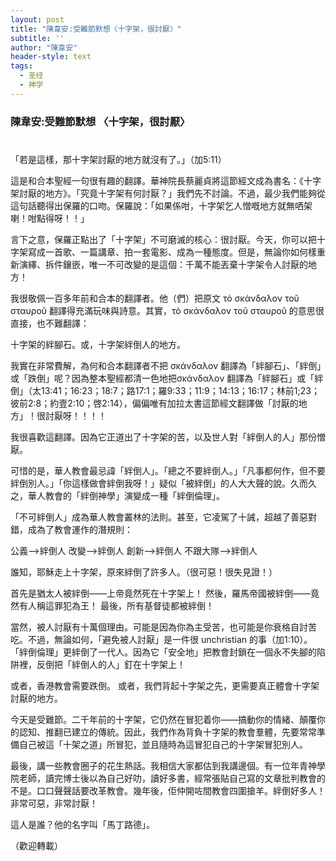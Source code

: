```yaml
---
layout: post
title: "陳韋安:受難節默想〈十字架，很討厭〉"
subtitle: ''
author: "陳韋安"
header-style: text
tags:
  - 圣经
  - 神学
---
```

### 陳韋安:受難節默想 〈十字架，很討厭〉

#

「若是這樣，那十字架討厭的地方就沒有了。」（加5:11）

這是和合本聖經一句很有趣的翻譯。華神院長蔡麗貞將這節經文成為書名：《十字架討厭的地方》。「究竟十字架有何討厭？」我們先不討論。不過，最少我們能夠從這句話聽得出保羅的口吻。保羅說：「如果係咁，十字架乞人憎嘅地方就無哂架喇！咁點得呀！！」

言下之意，保羅正點出了「十字架」不可磨滅的核心：很討厭。今天，你可以把十字架寫成一首歌、一篇講章、拍一套電影、成為一種態度。但是，無論你如何樣重新演繹、拆件鑲嵌，唯一不可改變的是這個：千萬不能丟棄十字架令人討厭的地方！

我很敬佩一百多年前和合本的翻譯者。他（們）把原文 τὸ σκάνδαλον τοῦ σταυροῦ  翻譯得充滿玩味與詩意。其實，τὸ σκάνδαλον τοῦ σταυροῦ 的意思很直接，也不難翻譯：

十字架的絆腳石。或，十字架絆倒人的地方。

我實在非常費解，為何和合本翻譯者不把 σκάνδαλον 翻譯為「絆腳石」、「絆倒」或「跌倒」呢？因為整本聖經都清一色地把σκάνδαλον 翻譯為「絆腳石」或「絆倒」（太13:41；16:23；18:7；路17:1；羅9:33；11:9；14:13；16:17；林前1;23；彼前2:8；約壹2:10；啓2:14），偏偏唯有加拉太書這節經文翻譯做「討厭的地方」！很討厭呀！！！！

我很喜歡這翻譯。因為它正道出了十字架的苦，以及世人對「絆倒人的人」那份憎厭。

可惜的是，華人教會最忌諱「絆倒人」。「總之不要絆倒人。」「凡事都何作，但不要絆倒別人。」「你這樣做會絆倒我呀！」疑似「被絆倒」的人大大聲的說。久而久之，華人教會的「絆倒神學」演變成一種「絆倒倫理」。

「不可絆倒人」成為華人教會叢林的法則。甚至，它凌駕了十誡，超越了善惡對錯，成為了教會運作的潛規則：

公義-->絆倒人
改變-->絆倒人
創新-->絆倒人
不跟大隊-->絆倒人

誰知，耶穌走上十字架，原來絆倒了許多人。（很可惡！很失見證！）

首先是猶太人被絆倒——上帝竟然死在十字架上！
然後，羅馬帝國被絆倒——竟然有人稱這罪犯為王！
最後，所有基督徒都被絆倒！

當然，被人討厭有十萬個理由。可能是因為你為主受苦，也可能是你衰格自討苦吃。不過，無論如何，「避免被人討厭」是一件很 unchristian 的事（加1:10）。「絆倒倫理」更絆倒了一代人。因為它「安全地」把教會封鎖在一個永不失腳的陷阱裡，反倒把「絆倒人的人」釘在十字架上！

或者，香港教會需要跌倒。
或者，我們背起十字架之先，更需要真正體會十字架討厭的地方。

今天是受難節。二千年前的十字架，它仍然在冒犯着你——搞動你的情緒、顛覆你的認知、推翻已建立的傳統。因此，我們作為背負十字架的教會羣體，先要常常準備自己被這「十架之道」所冒犯，並且隨時為這冒犯自己的十字架冒犯別人。

最後，講一些教會圈子的花生熱話。我相信大家都估到我講邊個。有一位年青神學院老師，讀完博士後以為自己好叻，讀好多書，經常張貼自己寫的文章批判教會的不是。口口聲聲話要改革教會。幾年後，佢仲開咗間教會四圍搶羊。絆倒好多人！非常可惡，非常討厭！

這人是誰？他的名字叫「馬丁路德」。

（歡迎轉載）
